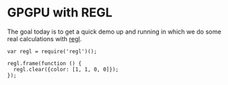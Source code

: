 # GPGPU with REGL

The goal today is to get a quick demo up and running in which we do some real calculations with [regl](http://regl.party).

```demo
var regl = require('regl')();

regl.frame(function () {
  regl.clear({color: [1, 1, 0, 0]});
});
```
